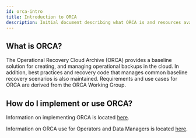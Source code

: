 ```yaml
---
id: orca-intro
title: Introduction to ORCA
description: Initial document describing what ORCA is and resources available.
---
```


## What is ORCA?

The Operational Recovery Cloud Archive (ORCA) provides a baseline solution for
creating, and managing operational backups in the cloud. In addition, best
practices and recovery code that manages common baseline recovery scenarios is
also maintained. Requirements and use cases for ORCA are derived from the
ORCA Working Group.

## How do I implement or use ORCA?

Information on implementing ORCA is located [here](../../developer/deployment.md).

Information on ORCA use for Operators and Data Managers is located [here](../../operator/operator-intro.md).

